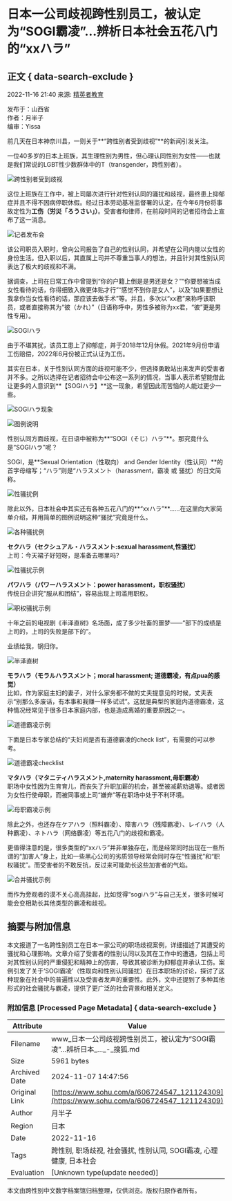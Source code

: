 # 日本一公司歧视跨性别员工，被认定为“SOGI霸凌”…辨析日本社会五花八门的“xxハラ”

## 正文 { data-search-exclude }


2022-11-16 21:40 来源: [精英者教育](https://www.sohu.com/?spm=smpc.content-abroad.content.1.1730990772471qBkFozW)

发布于：山西省  
作者：月半子  
编审：Yissa  

前几天在日本神奈川县，一则关于**“跨性别者受到歧视”**的新闻引发关注。

一位40多岁的日本上班族，其生理性别为男性，但心理认同性别为女性——也就是我们常说的LGBT性少数群体中的T（transgender，跨性别者）。

![跨性别者受到歧视](https://p8.itc.cn/q_70/images03/20221116/36c643991098442ea44dc794dff2e753.jpeg)

这位上班族在工作中，被上司屡次进行针对性别认同的骚扰和歧视，最终患上抑郁症并且不得不因病停职休假。经过日本劳动基准监督署的认定，在今年6月份将事故定性为**工伤（労災「ろうさい」）**。受害者和律师，在前段时间的记者招待会上宣布了这一消息。

![记者发布会](https://p8.itc.cn/q_70/images03/20221116/1e63adf90edb43c6b3447feb9c1ba9ce.png)

该公司职员入职时，曾向公司报告了自己的性别认同，并希望在公司内能以女性的身份生活。但入职以后，其直属上司并不尊重当事人的想法，并且针对其性别认同表达了极大的歧视和不满。

据调查，上司在日常工作中曾提到“你的户籍上倒是是男还是女？”“你要想被当成女性看待的话，你得细致入微更体贴才行”“感觉不到你是女人”，以及”如果要想让我拿你当女性看待的话，那应该去做手术”等。并且，多次以“xx君”来称呼该职员，或者直接称其为“彼（かれ）”（日语称呼中，男性多被称为xx君，“彼”更是男性专用）。

![SOGIハラ](https://p3.itc.cn/q_70/images03/20221116/2afbaa1f90d2482c9a626132cf4f1e00.png)

由于不堪其扰，该员工患上了抑郁症，并于2018年12月休假。2021年9月份申请工伤赔偿，2022年6月份被正式认证为工伤。

其实在日本，关于性别认同方面的歧视可能不少，但选择勇敢站出来发声的受害者并不多。之所以选择在记者招待会中公布这一系列的情况，当事人表示希望能借此让更多的人意识到**【SOGIハラ】**这一现象，希望因此而苦恼的人能过更少一些。

![SOGIハラ现象](https://p0.itc.cn/q_70/images03/20221116/91b3c6873a7648f19e9c957fb9db7878.png)

![图例说明](https://p8.itc.cn/q_70/images03/20221116/a9aab17892c14d3e994ada4aa4390ae0.png)

性别认同方面歧视，在日语中被称为**“SOGI（そじ）ハラ”**。那究竟什么是“SOGIハラ”呢？

SOGI，是**Sexual Orientation（性取向） and Gender Identity（性认同）**的首字母缩写；“ハラ”则是“ハラスメント（harassment，霸凌 或 骚扰）的日文简称。

![性骚扰例](https://p7.itc.cn/q_70/images03/20221116/ebf912bdefea440ea423696c5273e6e4.jpeg)

除此以外，日本社会中其实还有各种五花八门的**“xxハラ”**……在这里向大家简单介绍，并用简单的图例说明这种“骚扰”究竟是什么。

![各种骚扰例](https://p8.itc.cn/q_70/images03/20221116/a818d78e2baa45fba8023a4f5dde7ec2.jpeg)

**セクハラ（セクシュアル・ハラスメント:sexual harassment,性骚扰）**  
上司：今天裙子好短呀，是准备去哪里吗?

![性骚扰示例](https://p6.itc.cn/q_70/images03/20221116/677b1db2f43b400cbb740fb069eff9b2.jpeg)

**パワハラ（パワーハラスメント：power harassment，职权骚扰）**  
传统日企讲究“服从和团结”，容易出现上司滥用职权。

![职权骚扰示例](https://p5.itc.cn/q_70/images03/20221116/a9cc81ef0610449d852157edd638cdd5.png)

十年之前的电视剧《半泽直树》名场面，成了多少社畜的噩梦——“部下的成绩是上司的，上司的失败是部下的”。

业绩给我，锅归你。

![半泽直树](https://p9.itc.cn/q_70/images03/20221116/25d660e9e94e44c8bcbf6515dc0a1436.png)

**モラハラ（モラルハラスメント；moral harassment; 道德霸凌，有点pua的感觉）**  
比如，作为家庭主妇的妻子，对什么家务都不做的丈夫提意见的时候，丈夫表示“别那么多废话，有本事和我赚一样多试试”。这就是典型的家庭内道德霸凌，这种情况经常见于很多日本家庭内部，也是造成离婚的重要原因之一。

![道德霸凌示例](https://p7.itc.cn/q_70/images03/20221116/0cc77558150443f5b5d4e343caa3a3e6.jpeg)

下面是日本专家总结的“夫妇间是否有道德霸凌的check list”，有需要的可以参考。

![道德霸凌checklist](https://p7.itc.cn/q_70/images03/20221116/3eff1a9368464979ba64301d9114ec27.png)

**マタハラ（マタニティハラスメント,maternity harassment,母职霸凌）**  
职场中女性因为生育育儿，而丧失了升职加薪的机会，甚至被减薪劝退等。或者因为女性行使母职，而被同事或上司“嫌弃”等在职场中处于不利环境。

![母职霸凌示例](https://p4.itc.cn/q_70/images03/20221116/7366821abb2d44ac876d5d7849755e97.png)

除此之外，也还存在ケアハラ（照料霸凌）、障害ハラ（残障霸凌）、レイハラ（人种霸凌）、ネトハラ（网络霸凌）等五花八门的歧视和霸凌。

更值得注意的是，很多类型的“xxハラ”并非单独存在，而是经常同时出现在一些所谓的“加害人”身上，比如一些黑心公司的劣质领导经常会同时存在“性骚扰”和“职权骚扰”。而受害者的不敢反抗，反过来可能助长这些加害者的气焰。

![合并骚扰示例](https://p8.itc.cn/q_70/images03/20221116/3f53334bc1e04d96a7ba2ddeedf0b64a.jpeg)

而作为旁观者的漠不关心高高挂起，比如觉得“sogiハラ”与自己无关，很多时候可能会变相助长其他类型的霸凌和歧视。

## 摘要与附加信息

<!-- tcd_abstract -->
本文报道了一名跨性别员工在日本一家公司的职场歧视案例，详细描述了其遭受的骚扰和心理影响。文章介绍了受害者的性别认同以及其在工作中的遭遇，包括上司对其性别认同的严重侵犯和精神上的伤害，导致其被诊断为抑郁症并承认工伤。案例引发了关于‘SOGI霸凌’（性取向和性别认同骚扰）在日本职场的讨论，探讨了这种现象在社会中的普遍性以及受害者发声的重要性。此外，文中还提到了多种其他形式的社会骚扰与霸凌，提供了更广泛的社会背景和相关定义。
<!-- tcd_abstract_end -->

### 附加信息 [Processed Page Metadata] { data-search-exclude }

| Attribute       | Value                                  |
|-----------------|----------------------------------------|
| Filename        | www_日本一公司歧视跨性别员工，被认定为“SOGI霸凌”…辨析日本_..._-_搜狐.md                             |
| Size            | 5961 bytes                           |
| Archived Date   | 2024-11-07 14:47:56                             |
| Original Link   | [https://www.sohu.com/a/606724547_121124309](https://www.sohu.com/a/606724547_121124309)                       |
| Author          | 月半子                               |
| Region          | 日本                               |
| Date            | 2022-11-16                                 |
| Tags            | 跨性别, 职场歧视, 社会骚扰, 性别认同, SOGI霸凌, 心理健康, 日本社会                                 |
| Evaluation            | [Unknown type(update needed)]                                 |
<!-- tcd_table_end -->

本文由跨性别中文数字档案馆归档整理，仅供浏览。版权归原作者所有。
